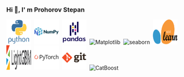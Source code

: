 ### Hi 👋, I' m Prohorov Stepan
<div>
  <img src="https://github.com/devicons/devicon/blob/master/icons/python/python-original-wordmark.svg" title="Python" alt="Python" width="65" height="65"/>&nbsp;
  <img src="https://github.com/devicons/devicon/blob/master/icons/numpy/numpy-original-wordmark.svg" title="NumPy" alt="NumPy" width="65" height="65"/>&nbsp;
  <img src="https://github.com/devicons/devicon/blob/master/icons/pandas/pandas-original-wordmark.svg" title="pandas" alt="pandas" width="65" height="65"/>&nbsp;
  <img src="https://github.com/valohai/ml-logos/blob/master/matplotlib.svg" title="Matplotlib" alt="Matplotlib" width="65" height="65"/>&nbsp;
  <img src="https://seaborn.pydata.org/_images/logo-tall-lightbg.svg" title="seaborn" alt="seaborn" width="65" height="65"/>&nbsp;
  <img src="https://github.com/scikit-learn/scikit-learn/blob/main/doc/logos/scikit-learn-logo-without-subtitle.svg" title="scikit-learn" alt="scikit-learn" width="65" height="65"/>&nbsp;
  <img src="https://github.com/microsoft/LightGBM/blob/master/docs/logo/LightGBM_logo_black_text.svg" title="LightGBM" alt="LightGBM" width="65" height="65"/>&nbsp;
  <img src="https://github.com/devicons/devicon/blob/master/icons/pytorch/pytorch-original-wordmark.svg" title="PyTorch" alt="PyTorch" width="65" height="65"/>&nbsp;
  <img src="https://github.com/devicons/devicon/blob/master/icons/git/git-original-wordmark.svg" title="Git" alt="Git" width="65" height="65"/>&nbsp;
   <img src="https://brandeps.com/logo-download/C/CatBoost-logo-vector-01.svg](https://miro.medium.com/v2/resize:fit:828/format:webp/1*MW2GNgFSH63k6XC3SKT7zA.png" title="CatBoost" alt="CatBoost" width="65" height="65"/>&nbsp;
</div>
<!--
**doublefc/doublefc** is a ✨ _special_ ✨ repository because its `README.md` (this file) appears on your GitHub profile.

Here are some ideas to get you started:

- 🔭 I’m currently working on ...
- 🌱 I’m currently learning ...
- 👯 I’m looking to collaborate on ...
- 🤔 I’m looking for help with ...
- 💬 Ask me about ...
- 📫 How to reach me: ...
- 😄 Pronouns: ...
- ⚡ Fun fact: ...
-->
